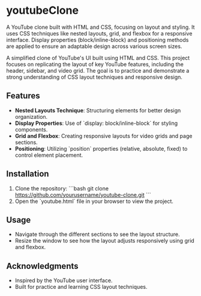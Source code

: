 # youtubeClone
A YouTube clone built with HTML and CSS, focusing on layout and styling. It uses CSS techniques like nested layouts, grid, and flexbox for a responsive interface. Display properties (block/inline-block) and positioning methods are applied to ensure an adaptable design across various screen sizes.

A simplified clone of YouTube's UI built using HTML and CSS. This project focuses on replicating the layout of key YouTube features, including the header, sidebar, and video grid. The goal is to practice and demonstrate a strong understanding of CSS layout techniques and responsive design.

## Features
- **Nested Layouts Technique**: Structuring elements for better design organization.
- **Display Properties**: Use of \`display: block/inline-block\` for styling components.
- **Grid and Flexbox**: Creating responsive layouts for video grids and page sections.
- **Positioning**: Utilizing \`position\` properties (relative, absolute, fixed) to control element placement.

## Installation
1. Clone the repository:
   \`\`\`bash
   git clone https://github.com/yourusername/youtube-clone.git
   \`\`\`
2. Open the \`youtube.html\` file in your browser to view the project.

## Usage
- Navigate through the different sections to see the layout structure.
- Resize the window to see how the layout adjusts responsively using grid and flexbox.

## Acknowledgments
- Inspired by the YouTube user interface.
- Built for practice and learning CSS layout techniques.


